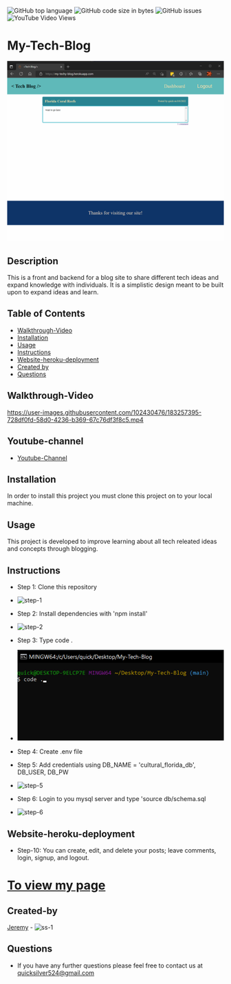 ![GitHub top language](https://img.shields.io/github/languages/top/quicksilver524/cultural-florida-travel-blog)
![GitHub code size in bytes](https://img.shields.io/github/languages/code-size/quicksilver524/cultural-florida-travel-blog)
![GitHub issues](https://img.shields.io/github/issues/quicksilver524/cultural-florida-travel-blog)
![YouTube Video Views](https://img.shields.io/youtube/views/LcHGuvC_Y4o?label=YT%20Views&logo=youtube&logoColor=red&style=flat-square)

# My-Tech-Blog

![Tech Blog](images/tech-blog.png)

## Description

This is a front and backend for a blog site to share different tech ideas and expand knowledge with individuals. It is a simplistic design meant to be built upon to expand ideas and learn.

## Table of Contents

- [Walkthrough-Video](#Walkthrough-Video)
- [Installation](#installation)
- [Usage](#usage)
- [Instructions](#instructions)
- [Website-heroku-deployment](#Website-heroku-deployment)
- [Created by](#Created-by)
- [Questions](#questions)

## Walkthrough-Video

https://user-images.githubusercontent.com/102430476/183257395-728df0fd-58d0-4236-b369-67c76df3f8c5.mp4

## Youtube-channel
 - [Youtube-Channel](https://youtu.be/p3OD6jkYCbM)

## Installation

In order to install this project you must clone this project on to your local machine.

## Usage

This project is developed to improve learning about all tech releated ideas and concepts through blogging.

## Instructions

- Step 1: Clone this repository

* ![step-1](images/step-1.png)

- Step 2: Install dependencies with 'npm install'

* ![step-2](images/step-2.png)

- Step 3: Type code .

* ![step-3](images/step-3.png)

- Step 4: Create .env file

- Step 5: Add credentials using DB_NAME = 'cultural_florida_db', DB_USER, DB_PW

* ![step-5](images/step-5.png)

- Step 6: Login to you mysql server and type 'source db/schema.sql

* ![step-6](images/step-6.png)


## Website-heroku-deployment 
 - Step-10: You can create, edit, and delete your posts; leave comments, login, signup, and logout.
    
 # [To view my page](https://my-techy-blog.herokuapp.com/)




## Created-by

[Jeremy](https://github.com/quicksilver524) - ![ss-1](images/ss-1.png)


## Questions

- If you have any further questions please feel free to contact us at [quicksilver524@gmail.com](quicksilver524@gmail.com)
